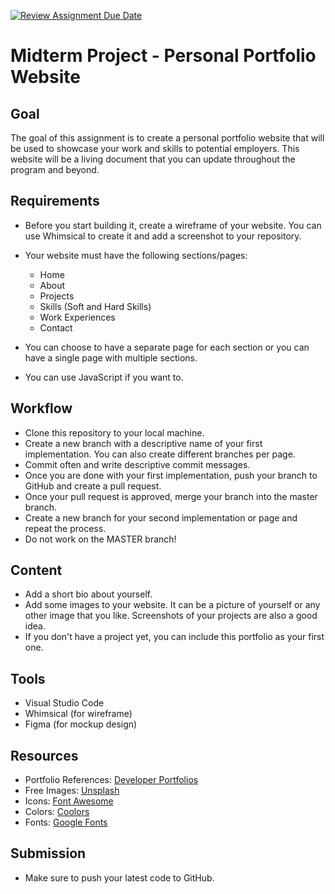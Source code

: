 [![Review Assignment Due Date](https://classroom.github.com/assets/deadline-readme-button-24ddc0f5d75046c5622901739e7c5dd533143b0c8e959d652212380cedb1ea36.svg)](https://classroom.github.com/a/ggaVY2HF)
# Midterm Project - Personal Portfolio Website

## Goal

The goal of this assignment is to create a personal portfolio website that will be used to showcase your work and skills to potential employers. This website will be a living document that you can update throughout the program and beyond.

## Requirements

- Before you start building it, create a wireframe of your website. You can use Whimsical to create it and add a screenshot to your repository.
- Your website must have the following sections/pages:

  - Home
  - About
  - Projects
  - Skills (Soft and Hard Skills)
  - Work Experiences
  - Contact

- You can choose to have a separate page for each section or you can have a single page with multiple sections.
- You can use JavaScript if you want to.

## Workflow

- Clone this repository to your local machine.
- Create a new branch with a descriptive name of your first implementation. You can also create different branches per page.
- Commit often and write descriptive commit messages.
- Once you are done with your first implementation, push your branch to GitHub and create a pull request.
- Once your pull request is approved, merge your branch into the master branch.
- Create a new branch for your second implementation or page and repeat the process.
- Do not work on the MASTER branch!

## Content

- Add a short bio about yourself.
- Add some images to your website. It can be a picture of yourself or any other image that you like. Screenshots of your projects are also a good idea.
- If you don't have a project yet, you can include this portfolio as your first one.

## Tools

- Visual Studio Code
- Whimsical (for wireframe)
- Figma (for mockup design)

## Resources

- Portfolio References: [Developer Portfolios](https://github.com/emmabostian/developer-portfolios)
- Free Images: [Unsplash](https://unsplash.com/)
- Icons: [Font Awesome](https://fontawesome.com/)
- Colors: [Coolors](https://coolors.co/)
- Fonts: [Google Fonts](https://fonts.google.com/)

## Submission

- Make sure to push your latest code to GitHub.

